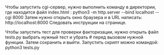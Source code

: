 Чтобы запустить cgi-сервер, нужно выполнить команду в директории, где находится файл index.html :
python3 -m http.server --bind localhost --cgi 8000
Затем нужно открыть окно браузера и в URL написать: http://localhost:8000
Следовать инструкции на странице.

Чтобы запустить тест для проверки факторизации, нужно открыть файл tests.py
выбрать нужный тест и убрать # перед вызовом нужной функции.
Затем сохранить и выйти.
Запустить скрипт можно командой: python3 tests.py

